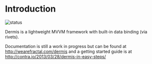 # Introduction

![status](https://api.travis-ci.org/wearefractal/dermis.png)

Dermis is a lightweight MVVM framework with built-in data binding (via rivets).

Documentation is still a work in progress but can be found at http://wearefractal.com/dermis and a getting started guide is at http://contra.io/2013/03/28/dermis-in-easy-steps/
